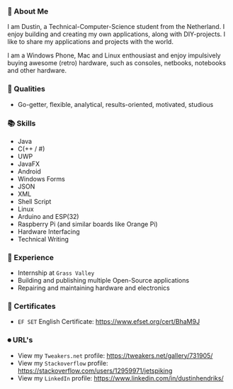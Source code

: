 ### 📕 About Me  

I am Dustin, a Technical-Computer-Science student from the Netherland. I enjoy building and creating my own applications, along with DIY-projects. I like to share my applications and projects with the world.

I am a Windows Phone, Mac and Linux enthousiast and enjoy impulsively buying awesome (retro) hardware, such as consoles, netbooks, notebooks and other hardware.  

### 👤 Qualities
- Go-getter, flexible, analytical, results-oriented, motivated, studious

### 📚 Skills
- Java
- C(++ / #)
- UWP
- JavaFX
- Android
- Windows Forms
- JSON
- XML
- Shell Script
- Linux
- Arduino and ESP(32)
- Raspberry Pi (and similar boards like Orange Pi)
- Hardware Interfacing
- Technical Writing

### 📖 Experience
- Internship at ```Grass Valley```
- Building and publishing multiple Open-Source applications
- Repairing and maintaining hardware and electronics 

### 🔖 Certificates
- ```EF SET``` English Certificate: 
https://www.efset.org/cert/BhaM9J

### ⏺ URL's
- View my ```Tweakers.net``` profile: 
https://tweakers.net/gallery/731905/
- View my ```Stackoverflow``` profile:
https://stackoverflow.com/users/12959971/jetspiking
- View my ```LinkedIn``` profile:
https://www.linkedin.com/in/dustinhendriks/

